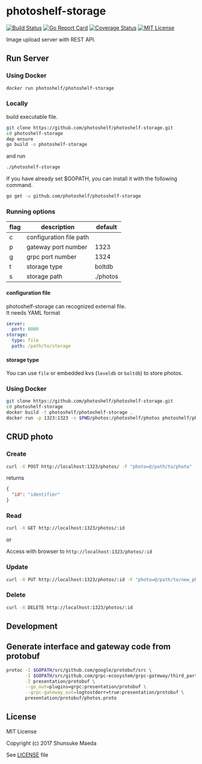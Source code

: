 # photoshelf-storage
[![Build Status](https://travis-ci.org/photoshelf/photoshelf-storage.svg?branch=master)](https://travis-ci.org/photoshlef/photoshelf-storage)
[![Go Report Card](https://goreportcard.com/badge/github.com/photoshelf/photoshelf-storage)](https://goreportcard.com/report/github.com/photoshelf/photoshelf-storage)
[![Coverage Status](http://coveralls.io/repos/github/photoshelf/photoshelf-storage/badge.svg?branch=master)](https://coveralls.io/github/photoshelf/photoshelf-storage?branch=master)
[![MIT License](http://img.shields.io/badge/license-MIT-blue.svg?style=flat)](LICENSE)  

Image upload server with REST API.

## Run Server
### Using Docker
```bash
docker run photoshelf/photoshelf-storage
```

### Locally
build executable file.
```bash
git clone https://github.com/photoshelf/photoshelf-storage.git
cd photoshelf-storage
dep ensure
go build -o photoshelf-storage
```

and run
```bash
./photoshelf-storage
```

If you have already set $GOPATH, you can install it with the following command.
```bash
go get -u github.com/photoshelf/photoshelf-storage
```

### Running options
|flag|description            |default |
|----|-----------------------|--------|
|c   |configuration file path|        |
|p   |gateway port number    |1323    |
|g   |grpc port number       |1324    |
|t   |storage type           |boltdb  |
|s   |storage path           |./photos|

#### configuration file
photoshelf-storage can recognized external file.  
It needs YAML format
```yaml
server:
  port: 8080
storage:
  type: file
  path: /path/to/storage
```
#### storage type
You can use `file` or embedded kvs (`leveldb` or `boltdb`) to store photos.

### Using Docker
```bash
git clone https://github.com/photoshelf/photoshelf-storage.git
cd photoshelf-storage
docker build -t photoshelf/photoshelf-storage .
docker run -p 1323:1323 -v $PWD/photos:/photoshelf/photos photoshelf/photoshelf-storage
```

## CRUD photo
### Create
```bash
curl -X POST http://localhost:1323/photos/ -F "photo=@/path/to/photo"
```

returns 
```json
{
  "id": "identifier"
}
```

### Read
```bash
curl -X GET http://localhost:1323/photos/:id
```
  
or  
  
Access with browser to `http://localhost:1323/photos/:id`


### Update
```bash
curl -X PUT http://localhost:1323/photos/:id -F "photo=@/path/to/new_photo"
```

### Delete
```bash
curl -X DELETE http://localhost:1323/photos/:id
```

## Development
## Generate interface and gateway code from protobuf
```bash
protoc -I $GOPATH/src/github.com/google/protobuf/src \
       -I $GOPATH/src/github.com/grpc-ecosystem/grpc-gateway/third_party/googleapis \
       -I presentation/protobuf \
       --go_out=plugins=grpc:presentation/protobuf \
       --grpc-gateway_out=logtostderr=true:presentation/protobuf \
       presentation/protobuf/photos.proto
```

## License
MIT License

Copyright (c) 2017 Shunsuke Maeda

See [LICENSE](./LICENSE) file
